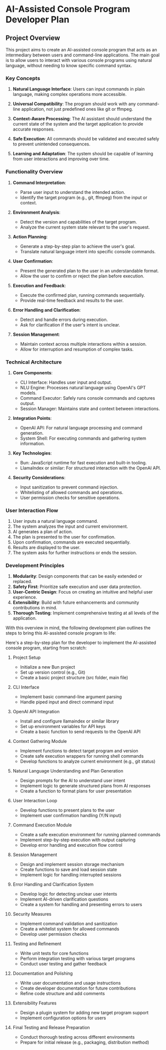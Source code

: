 
# AI-Assisted Console Program Developer Plan

## Project Overview

This project aims to create an AI-assisted console program that acts as an intermediary between users and command-line applications. The main goal is to allow users to interact with various console programs using natural language, without needing to know specific command syntax.

### Key Concepts

1. **Natural Language Interface**: Users can input commands in plain language, making complex operations more accessible.

2. **Universal Compatibility**: The program should work with any command-line application, not just predefined ones like git or ffmpeg.

3. **Context-Aware Processing**: The AI assistant should understand the current state of the system and the target application to provide accurate responses.

4. **Safe Execution**: All commands should be validated and executed safely to prevent unintended consequences.

5. **Learning and Adaptation**: The system should be capable of learning from user interactions and improving over time.

### Functionality Overview

1. **Command Interpretation**:
   - Parse user input to understand the intended action.
   - Identify the target program (e.g., git, ffmpeg) from the input or context.

2. **Environment Analysis**:
   - Detect the version and capabilities of the target program.
   - Analyze the current system state relevant to the user's request.

3. **Action Planning**:
   - Generate a step-by-step plan to achieve the user's goal.
   - Translate natural language intent into specific console commands.

4. **User Confirmation**:
   - Present the generated plan to the user in an understandable format.
   - Allow the user to confirm or reject the plan before execution.

5. **Execution and Feedback**:
   - Execute the confirmed plan, running commands sequentially.
   - Provide real-time feedback and results to the user.

6. **Error Handling and Clarification**:
   - Detect and handle errors during execution.
   - Ask for clarification if the user's intent is unclear.

7. **Session Management**:
   - Maintain context across multiple interactions within a session.
   - Allow for interruption and resumption of complex tasks.

### Technical Architecture

1. **Core Components**:
   - CLI Interface: Handles user input and output.
   - NLU Engine: Processes natural language using OpenAI's GPT models.
   - Command Executor: Safely runs console commands and captures output.
   - Session Manager: Maintains state and context between interactions.

2. **Integration Points**:
   - OpenAI API: For natural language processing and command generation.
   - System Shell: For executing commands and gathering system information.

3. **Key Technologies**:
   - Bun: JavaScript runtime for fast execution and built-in tooling.
   - LlamaIndex or similar: For structured interaction with the OpenAI API.

4. **Security Considerations**:
   - Input sanitization to prevent command injection.
   - Whitelisting of allowed commands and operations.
   - User permission checks for sensitive operations.

### User Interaction Flow

1. User inputs a natural language command.
2. The system analyzes the input and current environment.
3. AI generates a plan of action.
4. The plan is presented to the user for confirmation.
5. Upon confirmation, commands are executed sequentially.
6. Results are displayed to the user.
7. The system asks for further instructions or ends the session.

### Development Principles

1. **Modularity**: Design components that can be easily extended or replaced.
2. **Safety First**: Prioritize safe execution and user data protection.
3. **User-Centric Design**: Focus on creating an intuitive and helpful user experience.
4. **Extensibility**: Build with future enhancements and community contributions in mind.
5. **Thorough Testing**: Implement comprehensive testing at all levels of the application.

With this overview in mind, the following development plan outlines the steps to bring this AI-assisted console program to life:


Here's a step-by-step plan for the developer to implement the AI-assisted console program, starting from scratch:

1. Project Setup
   - Initialize a new Bun project
   - Set up version control (e.g., Git)
   - Create a basic project structure (src folder, main file)

2. CLI Interface
   - Implement basic command-line argument parsing
   - Handle piped input and direct command input

3. OpenAI API Integration
   - Install and configure llamaindex or similar library
   - Set up environment variables for API keys
   - Create a basic function to send requests to the OpenAI API

4. Context Gathering Module
   - Implement functions to detect target program and version
   - Create safe execution wrappers for running shell commands
   - Develop functions to analyze current environment (e.g., git status)

5. Natural Language Understanding and Plan Generation
   - Design prompts for the AI to understand user intent
   - Implement logic to generate structured plans from AI responses
   - Create a function to format plans for user presentation

6. User Interaction Loop
   - Develop functions to present plans to the user
   - Implement user confirmation handling (Y/N input)

7. Command Execution Module
   - Create a safe execution environment for running planned commands
   - Implement step-by-step execution with output capturing
   - Develop error handling and execution flow control

8. Session Management
   - Design and implement session storage mechanism
   - Create functions to save and load session state
   - Implement logic for handling interrupted sessions

9. Error Handling and Clarification System
   - Develop logic for detecting unclear user intents
   - Implement AI-driven clarification questions
   - Create a system for handling and presenting errors to users

10. Security Measures
    - Implement command validation and sanitization
    - Create a whitelist system for allowed commands
    - Develop user permission checks

11. Testing and Refinement
    - Write unit tests for core functions
    - Perform integration testing with various target programs
    - Conduct user testing and gather feedback

12. Documentation and Polishing
    - Write user documentation and usage instructions
    - Create developer documentation for future contributions
    - Refine code structure and add comments

13. Extensibility Features
    - Design a plugin system for adding new target program support
    - Implement configuration options for users

14. Final Testing and Release Preparation
    - Conduct thorough testing across different environments
    - Prepare for initial release (e.g., packaging, distribution method)
